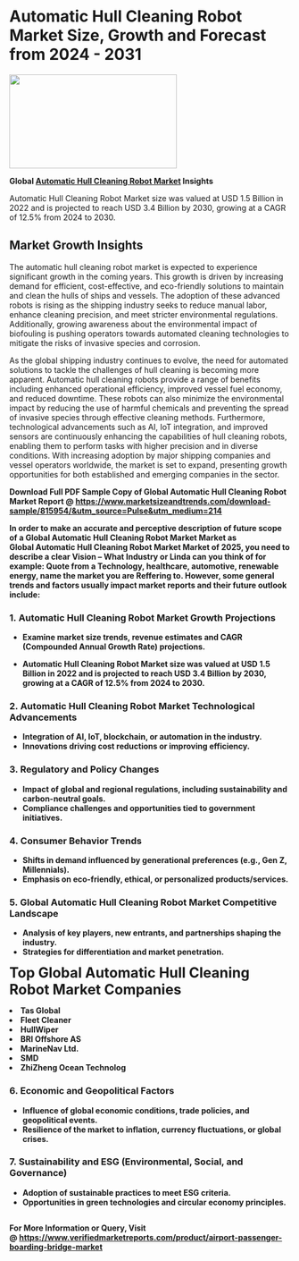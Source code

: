 <H1>Automatic Hull Cleaning Robot Market Size, Growth and Forecast from 2024 - 2031</H1><img class="aligncenter size-medium wp-image-584254" src="https://thirdeyenews.in/wp-content/uploads/2024/09/Global-Market-Research-300x168.jpeg" alt="" width="300" height="168" /><p><strong>Global&nbsp;<a href="https://www.marketsizeandtrends.com/download-sample/815954/&amp;utm_source=Pulse&amp;utm_medium=214">Automatic Hull Cleaning Robot Market</a> Insights</strong></p><p>Automatic Hull Cleaning Robot Market size was valued at USD 1.5 Billion in 2022 and is projected to reach USD 3.4 Billion by 2030, growing at a CAGR of 12.5% from 2024 to 2030.</p><p><h2>Market Growth Insights</h2> <p>The automatic hull cleaning robot market is expected to experience significant growth in the coming years. This growth is driven by increasing demand for efficient, cost-effective, and eco-friendly solutions to maintain and clean the hulls of ships and vessels. The adoption of these advanced robots is rising as the shipping industry seeks to reduce manual labor, enhance cleaning precision, and meet stricter environmental regulations. Additionally, growing awareness about the environmental impact of biofouling is pushing operators towards automated cleaning technologies to mitigate the risks of invasive species and corrosion.</p> <p><strong></strong></p> <p>As the global shipping industry continues to evolve, the need for automated solutions to tackle the challenges of hull cleaning is becoming more apparent. Automatic hull cleaning robots provide a range of benefits including enhanced operational efficiency, improved vessel fuel economy, and reduced downtime. These robots can also minimize the environmental impact by reducing the use of harmful chemicals and preventing the spread of invasive species through effective cleaning methods. Furthermore, technological advancements such as AI, IoT integration, and improved sensors are continuously enhancing the capabilities of hull cleaning robots, enabling them to perform tasks with higher precision and in diverse conditions. With increasing adoption by major shipping companies and vessel operators worldwide, the market is set to expand, presenting growth opportunities for both established and emerging companies in the sector.</p> <p><strong></p><p><span class=""><strong>Download Full PDF Sample Copy of Global Automatic Hull Cleaning Robot Market Report</strong> @ <a href="https://www.marketsizeandtrends.com/download-sample/815954/&amp;utm_source=Pulse&amp;utm_medium=214" target="_blank">https://www.marketsizeandtrends.com/download-sample/815954/&amp;utm_source=Pulse&amp;utm_medium=214</a></span></p><p>In order to make an accurate and perceptive description of future scope of a Global&nbsp;Automatic Hull Cleaning Robot Market Market as Global&nbsp;Automatic Hull Cleaning Robot Market Market of 2025, you need to describe a clear Vision &ndash; What Industry or Linda can you think of for example: Quote from a Technology, healthcare, automotive, renewable energy, name the market you are Reffering to. However, some general trends and factors usually impact market reports and their future outlook include:</p><h3>1.&nbsp;<strong>Automatic Hull Cleaning Robot Market Growth Projections</strong></h3><ul><li>Examine market size trends, revenue estimates and CAGR (Compounded Annual Growth Rate) projections.</li><li><p>Automatic Hull Cleaning Robot Market size was valued at USD 1.5 Billion in 2022 and is projected to reach USD 3.4 Billion by 2030, growing at a CAGR of 12.5% from 2024 to 2030.</p></li></ul><h3>2.&nbsp;<strong>Automatic Hull Cleaning Robot Market Technological Advancements</strong></h3><ul><li>Integration of AI, IoT, blockchain, or automation in the industry.</li><li>Innovations driving cost reductions or improving efficiency.</li></ul><h3>3.&nbsp;<strong>Regulatory and Policy Changes</strong></h3><ul><li>Impact of global and regional regulations, including sustainability and carbon-neutral goals.</li><li>Compliance challenges and opportunities tied to government initiatives.</li></ul><h3>4.&nbsp;<strong>Consumer Behavior Trends</strong></h3><ul><li>Shifts in demand influenced by generational preferences (e.g., Gen Z, Millennials).</li><li>Emphasis on eco-friendly, ethical, or personalized products/services.</li></ul><h3>5.&nbsp;<strong>Global Automatic Hull Cleaning Robot Market Competitive Landscape</strong></h3><ul><li>Analysis of key players, new entrants, and partnerships shaping the industry.</li><li>Strategies for differentiation and market penetration.</li></ul><p data-pm-slice="1 1 []"><span style="color: inherit; font-family: inherit; font-size: 25px;">Top Global Automatic Hull Cleaning Robot Market Companies</span></p><div class="" data-test-id=""><p><li>Tas Global</li><li> Fleet Cleaner</li><li> HullWiper</li><li> BRI Offshore AS</li><li> MarineNav Ltd.</li><li> SMD</li><li> ZhiZheng Ocean Technolog</li></p></div><h3>6.&nbsp;<strong>Economic and Geopolitical Factors</strong></h3><ul><li>Influence of global economic conditions, trade policies, and geopolitical events.</li><li>Resilience of the market to inflation, currency fluctuations, or global crises.</li></ul><h3>7.&nbsp;<strong>Sustainability and ESG (Environmental, Social, and Governance)</strong></h3><ul><li>Adoption of sustainable practices to meet ESG criteria.</li><li>Opportunities in green technologies and circular economy principles.</li></ul><h2><strong style="font-size: 14px;">For More Information or Query, Visit @&nbsp;</strong><a style="background-color: #ffffff; font-size: 14px;" href="https://www.marketsizeandtrends.com/report/automatic-hull-cleaning-robot-market/" target="_blank">https://www.verifiedmarketreports.com/product/airport-passenger-boarding-bridge-market</a></h2>
